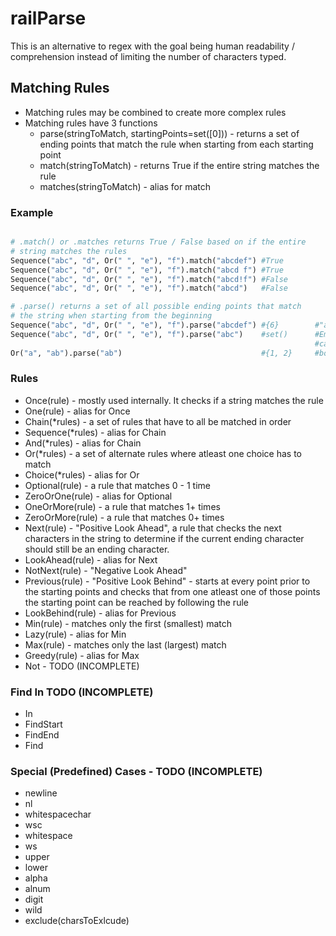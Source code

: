 # railParse
This is an alternative to regex with the goal being human readability / comprehension instead of limiting the number of characters typed.

## Matching Rules
* Matching rules may be combined to create more complex rules
* Matching rules have 3 functions
   * parse(stringToMatch, startingPoints=set([0])) - returns a set of ending points that match the rule when starting from each starting point
   * match(stringToMatch) - returns True if the entire string matches the rule
   * matches(stringToMatch) - alias for match
### Example
```python

# .match() or .matches returns True / False based on if the entire
# string matches the rules
Sequence("abc", "d", Or(" ", "e"), "f").match("abcdef") #True
Sequence("abc", "d", Or(" ", "e"), "f").match("abcd f") #True
Sequence("abc", "d", Or(" ", "e"), "f").match("abcd!f") #False
Sequence("abc", "d", Or(" ", "e"), "f").match("abcd")   #False

# .parse() returns a set of all possible ending points that match
# the string when starting from the beginning
Sequence("abc", "d", Or(" ", "e"), "f").parse("abcdef") #{6}        #"abcdef" can be found once in "abcdef"
Sequence("abc", "d", Or(" ", "e"), "f").parse("abc")    #set()      #Empty set, neither "abcdef" nor "abcd f"
                                                                    #can be found in "abc"
Or("a", "ab").parse("ab")                               #{1, 2}     #both "a" and "ab" can be found in "ab"
```
### Rules
* Once(rule) - mostly used internally. It checks if a string matches the rule
* One(rule) - alias for Once
* Chain(\*rules) - a set of rules that have to all be matched in order
* Sequence(\*rules) - alias for Chain
* And(\*rules) - alias for Chain
* Or(\*rules) - a set of alternate rules where atleast one choice has to match
* Choice(\*rules) - alias for Or
* Optional(rule) - a rule that matches 0 - 1 time
* ZeroOrOne(rule) - alias for Optional
* OneOrMore(rule) - a rule that matches 1+ times
* ZeroOrMore(rule) - a rule that matches 0+ times
* Next(rule) - "Positive Look Ahead", a rule that checks the next characters in the string to determine if the current ending character should still be an ending character.
* LookAhead(rule) - alias for Next
* NotNext(rule) - "Negative Look Ahead"
* Previous(rule) - "Positive Look Behind" - starts at every point prior to the starting points and checks that from one atleast one of those points the starting point can be reached by following the rule
* LookBehind(rule) - alias for Previous
* Min(rule) - matches only the first (smallest) match
* Lazy(rule) - alias for Min
* Max(rule) - matches only the last (largest) match
* Greedy(rule) - alias for Max
* Not - TODO (INCOMPLETE)
### Find In TODO (INCOMPLETE)
* In 
* FindStart
* FindEnd
* Find
### Special (Predefined) Cases - TODO (INCOMPLETE)
* newline
* nl
* whitespacechar
* wsc
* whitespace
* ws
* upper
* lower
* alpha
* alnum
* digit
* wild
* exclude(charsToExlcude)
